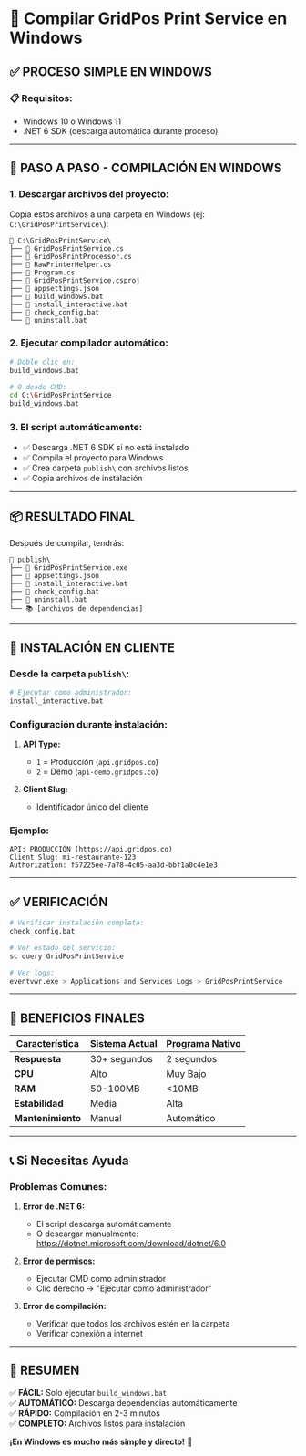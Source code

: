 # 🚀 Compilar GridPos Print Service en Windows

## ✅ **PROCESO SIMPLE EN WINDOWS**

### **📋 Requisitos:**
- Windows 10 o Windows 11
- .NET 6 SDK (descarga automática durante proceso)

---

## **🔧 PASO A PASO - COMPILACIÓN EN WINDOWS**

### **1. Descargar archivos del proyecto:**

Copia estos archivos a una carpeta en Windows (ej: `C:\GridPosPrintService\`):

```
📁 C:\GridPosPrintService\
├── 📄 GridPosPrintService.cs
├── 📄 GridPosPrintProcessor.cs
├── 📄 RawPrinterHelper.cs
├── 📄 Program.cs
├── 📄 GridPosPrintService.csproj
├── 📄 appsettings.json
├── 📄 build_windows.bat
├── 📄 install_interactive.bat
├── 📄 check_config.bat
└── 📄 uninstall.bat
```

### **2. Ejecutar compilador automático:**

```bash
# Doble clic en:
build_windows.bat

# O desde CMD:
cd C:\GridPosPrintService
build_windows.bat
```

### **3. El script automáticamente:**
- ✅ Descarga .NET 6 SDK si no está instalado
- ✅ Compila el proyecto para Windows
- ✅ Crea carpeta `publish\` con archivos listos
- ✅ Copia archivos de instalación

---

## **📦 RESULTADO FINAL**

Después de compilar, tendrás:

```
📁 publish\
├── 🚀 GridPosPrintService.exe
├── 📄 appsettings.json
├── 📄 install_interactive.bat
├── 📄 check_config.bat
├── 📄 uninstall.bat
└── 📚 [archivos de dependencias]
```

---

## **🎯 INSTALACIÓN EN CLIENTE**

### **Desde la carpeta `publish\`:**

```bash
# Ejecutar como administrador:
install_interactive.bat
```

### **Configuración durante instalación:**
1. **API Type:** 
   - `1` = Producción (`api.gridpos.co`)
   - `2` = Demo (`api-demo.gridpos.co`)

2. **Client Slug:** 
   - Identificador único del cliente

### **Ejemplo:**
```
API: PRODUCCIÓN (https://api.gridpos.co)
Client Slug: mi-restaurante-123
Authorization: f57225ee-7a78-4c05-aa3d-bbf1a0c4e1e3
```

---

## **✅ VERIFICACIÓN**

```bash
# Verificar instalación completa:
check_config.bat

# Ver estado del servicio:
sc query GridPosPrintService

# Ver logs:
eventvwr.exe > Applications and Services Logs > GridPosPrintService
```

---

## **🚀 BENEFICIOS FINALES**

| Característica | Sistema Actual | Programa Nativo |
|---------------|----------------|-----------------|
| **Respuesta** | 30+ segundos | 2 segundos |
| **CPU** | Alto | Muy Bajo |
| **RAM** | 50-100MB | <10MB |
| **Estabilidad** | Media | Alta |
| **Mantenimiento** | Manual | Automático |

---

## **📞 Si Necesitas Ayuda**

### **Problemas Comunes:**

1. **Error de .NET 6:**
   - El script descarga automáticamente
   - O descargar manualmente: https://dotnet.microsoft.com/download/dotnet/6.0

2. **Error de permisos:**
   - Ejecutar CMD como administrador
   - Clic derecho → "Ejecutar como administrador"

3. **Error de compilación:**
   - Verificar que todos los archivos estén en la carpeta
   - Verificar conexión a internet

---

## **🎯 RESUMEN**

✅ **FÁCIL:** Solo ejecutar `build_windows.bat`  
✅ **AUTOMÁTICO:** Descarga dependencias automáticamente  
✅ **RÁPIDO:** Compilación en 2-3 minutos  
✅ **COMPLETO:** Archivos listos para instalación  

**¡En Windows es mucho más simple y directo!** 🚀
